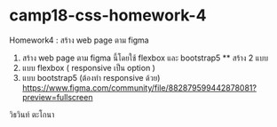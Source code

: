 # camp18-css-homework-4
Homework4 : สร้าง web page ตาม figma
1. สร้าง web page ตาม figma นี้โดยใช้ flexbox และ bootstrap5
** สร้าง 2 แบบ
1. แบบ flexbox ( responsive เป็น option )
2. แบบ bootstrap5 (ต้องทำ responsive ด้วย)
https://www.figma.com/community/file/882879599442878081?preview=fullscreen

วิธวินท์ ตะโกนา